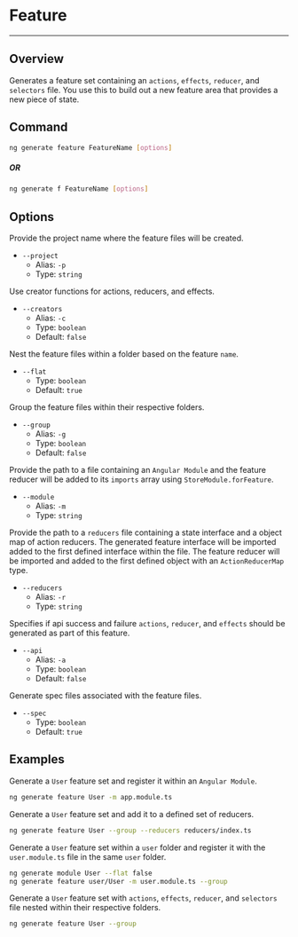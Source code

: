 # Feature

---

## Overview

Generates a feature set containing an `actions`, `effects`, `reducer`, and `selectors` file. You use this to build out a new feature area that provides a new piece of state.

## Command

```sh
ng generate feature FeatureName [options]
```

##### OR

```sh
ng generate f FeatureName [options]
```

## Options

Provide the project name where the feature files will be created.

- `--project`
  - Alias: `-p`
  - Type: `string`

Use creator functions for actions, reducers, and effects.

- `--creators`
  - Alias: `-c`
  - Type: `boolean`
  - Default: `false`

Nest the feature files within a folder based on the feature `name`.

- `--flat`
  - Type: `boolean`
  - Default: `true`

Group the feature files within their respective folders.

- `--group`
  - Alias: `-g`
  - Type: `boolean`
  - Default: `false`

Provide the path to a file containing an `Angular Module` and the feature reducer will be added to its `imports` array using `StoreModule.forFeature`.

- `--module`
  - Alias: `-m`
  - Type: `string`

Provide the path to a `reducers` file containing a state interface and a object map of action reducers. The generated feature interface will be imported added to the first defined interface within the file. The feature reducer will be imported and added to the first defined object with an `ActionReducerMap` type.

- `--reducers`
  - Alias: `-r`
  - Type: `string`

Specifies if api success and failure `actions`, `reducer`, and `effects` should be generated as part of this feature.

- `--api`
  - Alias: `-a`
  - Type: `boolean`
  - Default: `false`

Generate spec files associated with the feature files.

- `--spec`
  - Type: `boolean`
  - Default: `true`

## Examples

Generate a `User` feature set and register it within an `Angular Module`.

```sh
ng generate feature User -m app.module.ts
```

Generate a `User` feature set and add it to a defined set of reducers.

```sh
ng generate feature User --group --reducers reducers/index.ts
```

Generate a `User` feature set within a `user` folder and register it with the `user.module.ts` file in the same `user` folder.

```sh
ng generate module User --flat false
ng generate feature user/User -m user.module.ts --group
```

Generate a `User` feature set with `actions`, `effects`, `reducer`, and `selectors` file nested within their respective folders.

```sh
ng generate feature User --group
```
